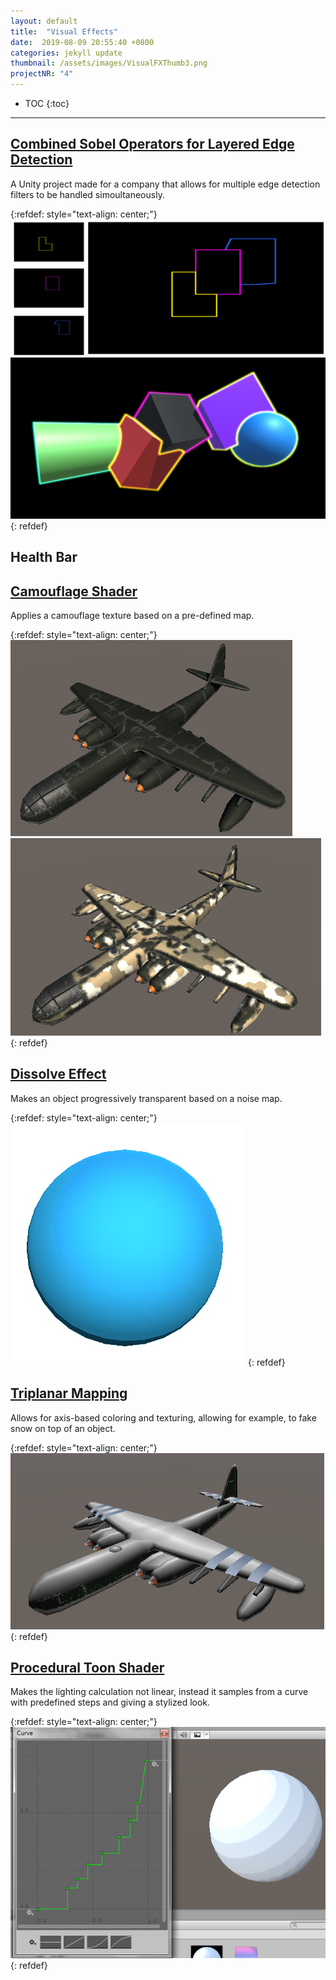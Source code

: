 ```yaml
---
layout: default
title:  "Visual Effects"
date:  2019-08-09 20:55:40 +0800
categories: jekyll update
thumbnail: /assets/images/VisualFXThumb3.png
projectNR: "4"
---
```


* TOC
{:toc}

---

## [Combined Sobel Operators for Layered Edge Detection]()
A Unity project made for a company that allows for multiple edge detection filters to be handled simoultaneously.

{:refdef: style="text-align: center;"}
![Test](/assets/images/Sobel2.png "ageag")
![Test](/assets/images/VisualFXThumb3.png "ageag")
{: refdef}

## Health Bar


## [Camouflage Shader](https://github.com/JPBotelho/Camouflage-Shader)
Applies a camouflage texture based on a pre-defined map. 

{:refdef: style="text-align: center;"}
![Test](/assets/images/Camo2.png "ageag")
![Test](/assets/images/Camo1.png "ageag")
{: refdef}

## [Dissolve Effect](https://github.com/JPBotelho/Dissolve-Shader)
Makes an object progressively transparent based on a noise map.

{:refdef: style="text-align: center;"}
![Test](/assets/images/Dissolve.gif "ageag")
{: refdef}

## [Triplanar Mapping](https://github.com/JPBotelho/Triplanar-Mapping)
Allows for axis-based coloring and texturing, allowing for example, to fake snow on top of an object.

{:refdef: style="text-align: center;"}
![Test](/assets/images/Triplanar.png "ageag")
{: refdef}

## [Procedural Toon Shader](https://github.com/JPBotelho/Procedural-Toon-Shader)
Makes the lighting calculation not linear, instead it samples from a curve with predefined steps and giving a stylized look.

{:refdef: style="text-align: center;"}
![Test](/assets/images/ProcToonShader.png "ageag")
{: refdef}